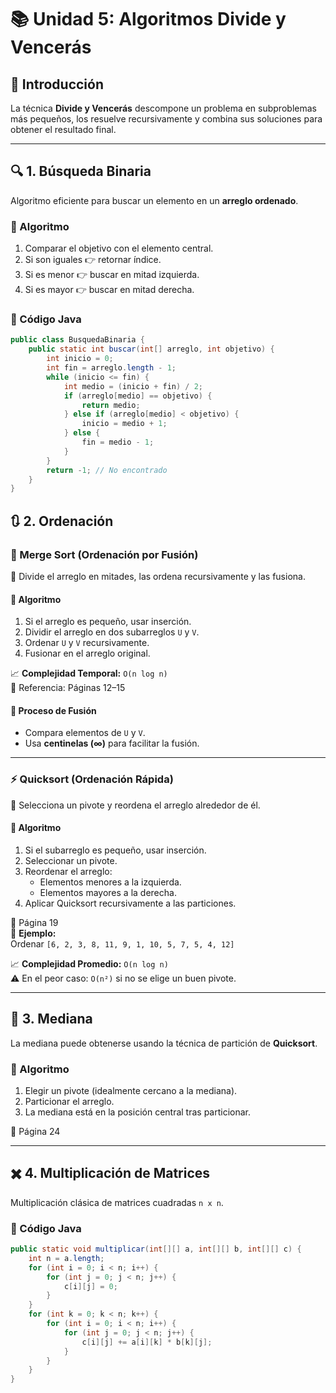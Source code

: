 # 📚 Unidad 5: Algoritmos Divide y Vencerás

## 🧠 Introducción

La técnica **Divide y Vencerás** descompone un problema en subproblemas más pequeños, los resuelve recursivamente y combina sus soluciones para obtener el resultado final.

---

## 🔍 1. Búsqueda Binaria

Algoritmo eficiente para buscar un elemento en un **arreglo ordenado**.

### 🧪 Algoritmo

1. Comparar el objetivo con el elemento central.
2. Si son iguales 👉 retornar índice.
3. Si es menor 👉 buscar en mitad izquierda.
4. Si es mayor 👉 buscar en mitad derecha.

### 🧾 Código Java

```java
public class BusquedaBinaria {
    public static int buscar(int[] arreglo, int objetivo) {
        int inicio = 0;
        int fin = arreglo.length - 1;
        while (inicio <= fin) {
            int medio = (inicio + fin) / 2;
            if (arreglo[medio] == objetivo) {
                return medio;
            } else if (arreglo[medio] < objetivo) {
                inicio = medio + 1;
            } else {
                fin = medio - 1;
            }
        }
        return -1; // No encontrado
    }
}
```

## 🔃 2. Ordenación

### 🧩 Merge Sort (Ordenación por Fusión)

📌 Divide el arreglo en mitades, las ordena recursivamente y las fusiona.

#### 🔗 Algoritmo

1. Si el arreglo es pequeño, usar inserción.
2. Dividir el arreglo en dos subarreglos `U` y `V`.
3. Ordenar `U` y `V` recursivamente.
4. Fusionar en el arreglo original.

📈 **Complejidad Temporal:** `O(n log n)`  
📄 Referencia: Páginas 12–15

#### 🔁 Proceso de Fusión

- Compara elementos de `U` y `V`.
- Usa **centinelas (∞)** para facilitar la fusión.

---

### ⚡ Quicksort (Ordenación Rápida)

📌 Selecciona un pivote y reordena el arreglo alrededor de él.

#### 🔗 Algoritmo

1. Si el subarreglo es pequeño, usar inserción.
2. Seleccionar un pivote.
3. Reordenar el arreglo:
   - Elementos menores a la izquierda.
   - Elementos mayores a la derecha.
4. Aplicar Quicksort recursivamente a las particiones.

📄 Página 19  
🔢 **Ejemplo:**  
Ordenar `[6, 2, 3, 8, 11, 9, 1, 10, 5, 7, 5, 4, 12]`

📈 **Complejidad Promedio:** `O(n log n)`  
⚠️ En el peor caso: `O(n²)` si no se elige un buen pivote.

---

## 🎯 3. Mediana

La mediana puede obtenerse usando la técnica de partición de **Quicksort**.

### 🧭 Algoritmo

1. Elegir un pivote (idealmente cercano a la mediana).
2. Particionar el arreglo.
3. La mediana está en la posición central tras particionar.

📄 Página 24

---

## ✖️ 4. Multiplicación de Matrices

Multiplicación clásica de matrices cuadradas `n x n`.

### 🧾 Código Java

```java
public static void multiplicar(int[][] a, int[][] b, int[][] c) {
    int n = a.length;
    for (int i = 0; i < n; i++) {
        for (int j = 0; j < n; j++) {
            c[i][j] = 0;
        }
    }
    for (int k = 0; k < n; k++) {
        for (int i = 0; i < n; i++) {
            for (int j = 0; j < n; j++) {
                c[i][j] += a[i][k] * b[k][j];
            }
        }
    }
}
```
